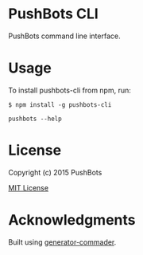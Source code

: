 # PushBots CLI

PushBots command line interface.

# Usage

To install pushbots-cli from npm, run:

```
$ npm install -g pushbots-cli
```

```pushbots --help```

# License

Copyright (c) 2015 PushBots

[MIT License](http://en.wikipedia.org/wiki/MIT_License)

# Acknowledgments

Built using [generator-commader](https://github.com/Hypercubed/generator-commander).
